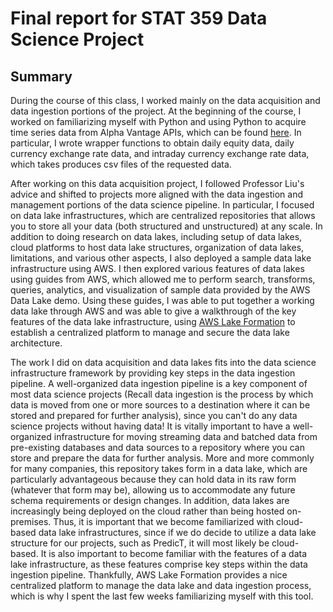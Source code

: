 # Final report for STAT 359 Data Science Project

## Summary 

During the course of this class, I worked mainly on the data acquisition and data ingestion portions of the project. At the beginning of the course, I worked on familiarizing myself with Python and using Python to acquire time series data from Alpha Vantage APIs, which can be found [here](https://github.com/rbpeng/stat359_project1). In particular, I wrote wrapper functions to obtain daily equity data, daily currency exchange rate data, and intraday currency exchange rate data, which takes produces csv files of the requested data. 

After working on this data acquisition project, I followed Professor Liu's advice and shifted to projects more aligned with the data ingestion and management portions of the data science pipeline. In particular, I focused on data lake infrastructures, which are centralized repositories that allows you to store all your data (both structured and unstructured) at any scale. In addition to doing research on data lakes, including setup of data lakes, cloud platforms to host data lake structures, organization of data lakes, limitations, and various other aspects, I also deployed a sample data lake infrastructure using AWS. I then explored various features of data lakes using guides from AWS, which allowed me to perform search, transforms, queries, analytics, and visualization of sample data provided by the AWS Data Lake demo. Using these guides, I was able to put together a working data lake through AWS and was able to give a walkthrough of the key features of the data lake infrastructure, using [AWS Lake Formation](https://aws.amazon.com/lake-formation/) to establish a centralized platform to manage and secure the data lake architecture.

The work I did on data acquisition and data lakes fits into the data science infrastructure framework by providing key steps in the data ingestion pipeline. A well-organized data ingestion pipeline is a key component of most data science projects (Recall data ingestion is the process by which data is moved from one or more sources to a destination where it can be stored and prepared for further analysis), since you can't do any data science projects without having data! It is vitally important to have a well-organized infrastructure for moving streaming data and batched data from pre-existing databases and data sources to a repository where you can store and prepare the data for further analysis. More and more commonly for many companies, this repository takes form in a data lake, which are particularly advantageous because they can hold data in its raw form (whatever that form may be), allowing us to accommodate any future schema requirements or design changes. In addition, data lakes are increasingly being deployed on the cloud rather than being hosted on-premises. Thus, it is important that we become familiarized with cloud-based data lake infrastructures, since if we do decide to utilize a data lake structure for our projects, such as PredicT, it will most likely be cloud-based. It is also important to become familiar with the features of a data lake infrastructure, as these features comprise key steps within the data ingestion pipeline. Thankfully, AWS Lake Formation provides a nice centralized platform to manage the data lake and data ingestion process, which is why I spent the last few weeks familiarizing myself with this tool. 
